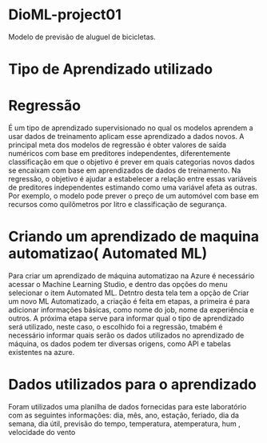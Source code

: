 # DioML-project01
Modelo de previsão de aluguel de bicicletas.

# Tipo de Aprendizado utilizado
# Regressão
É um tipo de aprendizado supervisionado no qual os modelos aprendem a usar dados de treinamento aplicam esse aprendizado a dados novos. A principal meta dos modelos de regressão é obter valores de saída numéricos com base em preditores independentes, diferentemente classificação  em que o objetivo é prever em quais categorias novos dados se encaixam com base em aprendizados de dados de treinamento. Na regressão, o objetivo é ajudar a estabelecer a relação entre essas variáveis de preditores independentes estimando como uma variável afeta as outras. Por exemplo, o modelo pode prever o preço de um automóvel com base em recursos como quilômetros por litro e classificação de segurança.

# Criando um aprendizado de maquina automatizao( Automated ML)
Para criar um aprendizado de máquina automatizao na Azure é necessário acessar o Machine Learning Studio, e dentro das opções do menu selecionar o item Automated ML. Detntro desta tela tem a opção de Criar um novo ML Automatizado, a criação é feita em etapas, a primeira é para adicionar informações básicas, como nome do job, nome da experiência e outros. A próxima etapa serve para informar qual o tipo de aprendizado será utilizado, neste caso, o escolhido foi a regressão, tmabém é necessário informar quais serão os dados utilizados no aprendizado de máquina, os dados podem ter diversas origens, como API e tabelas existentes na azure. 


# Dados utilizados para o aprendizado
Foram utilizados uma planilha de dados fornecidas para este laboratório com as seguintes informações:
dia, mês, ano, estação, feriado, dia da semana, dia útil, previsão do tempo, temperatura, atemperatura, hum , velocidade do vento 


